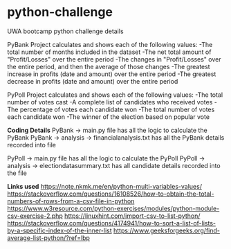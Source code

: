 # python-challenge
UWA bootcamp python challenge details

PyBank Project calculates and shows each of the following values:
-The total number of months included in the dataset
-The net total amount of "Profit/Losses" over the entire period
-The changes in "Profit/Losses" over the entire period, and then the average of those changes
-The greatest increase in profits (date and amount) over the entire period
-The greatest decrease in profits (date and amount) over the entire period

PyPoll Project calculates and shows each of the following values:
-The total number of votes cast
-A complete list of candidates who received votes
-The percentage of votes each candidate won
-The total number of votes each candidate won
-The winner of the election based on popular vote

**Coding Details**
PyBank -> main.py file has all the logic to calculate the PyBank 
PyBank -> analysis -> financialanalysis.txt has all the PyBank details recorded into file

PyPoll -> main.py file has all the logic to calculate the PyPoll
PyPoll -> analysis -> electiondatasummary.txt has all candidate details recorded into the file

**Links used**
https://note.nkmk.me/en/python-multi-variables-values/
https://stackoverflow.com/questions/16108526/how-to-obtain-the-total-numbers-of-rows-from-a-csv-file-in-python
https://www.w3resource.com/python-exercises/modules/python-module-csv-exercise-2.php
https://linuxhint.com/import-csv-to-list-python/
https://stackoverflow.com/questions/4174941/how-to-sort-a-list-of-lists-by-a-specific-index-of-the-inner-list
https://www.geeksforgeeks.org/find-average-list-python/?ref=lbp

